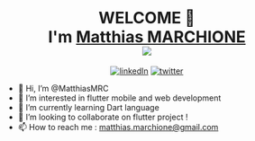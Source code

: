 <div id="top"></div>


<br />
<div align="center">

  <h1 align="center">WELCOME 🙌
    <br />I'm <a href="https://github.com/MatthiasMRC"><strong>Matthias MARCHIONE</strong></a>
    <br /> <img src=https://img.shields.io/badge/Flutter-Developer-green> 
  </h1>
  

[![linkedIn][linkedin-shield]][linkedin-url]
[![twitter][twitter-shield]][twitter-url]

</div>




- 👋 Hi, I’m @MatthiasMRC
- 👀 I’m interested in flutter mobile and web development
- 🌱 I’m currently learning Dart language
- 💞️ I’m looking to collaborate on flutter project ! 
- 📫 How to reach me : matthias.marchione@gmail.com

<!---
MatthiasMRC/MatthiasMRC is a ✨ special ✨ repository because its `README.md` (this file) appears on your GitHub profile.
You can click the Preview link to take a look at your changes.
--->


[linkedin-shield]: https://img.shields.io/badge/-LinkedIn-black.svg?style=for-the-badge&logo=linkedin&colorB=555
[linkedin-url]: https://linkedin.com/in/matthias-marchione
[twitter-shield]:https://img.shields.io/badge/-twitter-black.svg?style=for-the-badge&logo=twitter&colorB=555
[twitter-url]: https://twitter/MatthiasMRC
[flutter-shield]:https://img.shields.io/badge/-flutter-black.svg?style=for-the-badge
[flutter-url]: https://flutter.dev
